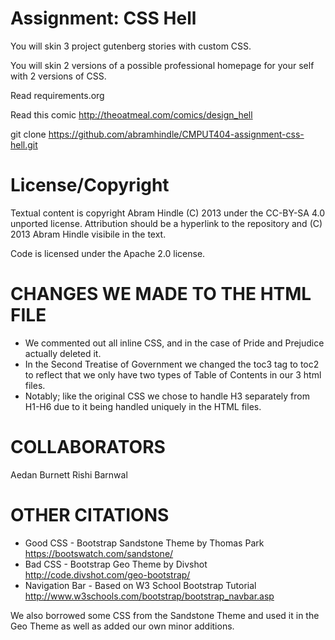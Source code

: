 Assignment: CSS Hell
====================

You will skin 3 project gutenberg stories with custom CSS.

You will skin 2 versions of a possible professional homepage for your
self with 2 versions of CSS.

Read requirements.org

Read this comic http://theoatmeal.com/comics/design_hell

git clone https://github.com/abramhindle/CMPUT404-assignment-css-hell.git

License/Copyright
=================

Textual content is copyright Abram Hindle (C) 2013 under the CC-BY-SA
4.0 unported license. Attribution should be a hyperlink to the
repository and (C) 2013 Abram Hindle visibile in the text.

Code is licensed under the Apache 2.0 license.

CHANGES WE MADE TO THE HTML FILE
================================
- We commented out all inline CSS, and in the case of Pride and Prejudice actually deleted it.
- In the Second Treatise of Government we changed the toc3 tag to toc2 to reflect that we only have two types of Table of Contents in our 3 html files.
- Notably; like the original CSS we chose to handle H3 separately from H1-H6 due to it being handled uniquely in the HTML files.

COLLABORATORS
===============
Aedan Burnett
Rishi Barnwal

OTHER CITATIONS
===============
- Good CSS - Bootstrap Sandstone Theme by Thomas Park    <https://bootswatch.com/sandstone/>
- Bad  CSS - Bootstrap Geo Theme by Divshot              <http://code.divshot.com/geo-bootstrap/>
- Navigation Bar - Based on W3 School Bootstrap Tutorial <http://www.w3schools.com/bootstrap/bootstrap_navbar.asp>

We also borrowed some CSS from the Sandstone Theme and used it in the Geo Theme as well as added our own minor additions.
